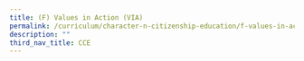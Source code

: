 ```yaml
---
title: (F) Values in Action (VIA)
permalink: /curriculum/character-n-citizenship-education/f-values-in-action-via
description: ""
third_nav_title: CCE
---
```

